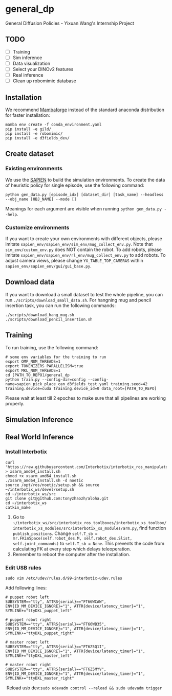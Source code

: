# general_dp
General Diffusion Policies - Yixuan Wang's Internship Project

## TODO
- [ ] Training
- [ ] Sim inference
- [ ] Data visualization
- [ ] Select your DINOv2 features
- [ ] Real inference
- [ ] Clean up robomimic database

## Installation
We recommend [Mambaforge](https://github.com/conda-forge/miniforge#mambaforge) instead of the standard anaconda distribution for faster installation: 
```console
mamba env create -f conda_environment.yaml
pip install -e gild/
pip install -e robomimic/
pip install -e d3fields_dev/
```

## Create dataset

### Existing environments
We use the [SAPIEN](https://sapien.ucsd.edu/docs/latest/index.html) to build the simulation environments. To create the data of heuristic policy for single episode, use the following command:
```console
python gen_data.py [episode_idx] [dataset_dir] [task_name] --headless --obj_name [OBJ_NAME] --mode []
```
Meanings for each argument are visible when running `python gen_data.py --help`.

### Customize environments
If you want to create your own environments with different objects, please imitate `sapien_env/sapien_env/sim_env/mug_collect_env.py`. Note that `sim_env/custom_env.py` does NOT contain the robot. To add robots, please imitate `sapien_env/sapien_env/rl_env/mug_collect_env.py` to add robots. To adjust camera views, please change `YX_TABLE_TOP_CAMERAS` within `sapien_env/sapien_env/gui/gui_base.py`.

## Download data
If you want to download a small dataset to test the whole pipeline, you can run `./scripts/download_small_data.sh`. For hangning mug and pencil insertion task, you can run the following commands:
```console
./scripts/download_hang_mug.sh
./scripts/download_pencil_insertion.sh
```

## Training
To run training, use the following command:
```console
# some env variables for the training to run
export OMP_NUM_THREADS=1
export TOKENIZERS_PARALLELISM=true
export MKL_NUM_THREADS=1
cd [PATH_TO_REPO]/general_dp
python train.py --config-dir=config --config-name=sapien_pick_place_can_d3fields_test.yaml training.seed=42 training.device=cuda training.device_id=0 data_root=[PATH_TO_REPO]
```
Please wait at least till 2 epoches to make sure that all pipelines are working properly.

## Simulation Inference

## Real World Inference
### Install Interbotix
```console
curl 'https://raw.githubusercontent.com/Interbotix/interbotix_ros_manipulators/main/interbotix_ros_xsarms/install/amd64/xsarm_amd64_install.sh' > xsarm_amd64_install.sh
chmod +x xsarm_amd64_install.sh
./xsarm_amd64_install.sh -d noetic
​source /opt/ros/noetic/setup.sh && source ~/interbotix_ws/devel/setup.sh
cd ~/interbotix_ws/src
​git clone git@github.com:tonyzhaozh/aloha.git
​cd ~/interbotix_ws
catkin_make
```
1. Go to ``~/interbotix_ws/src/interbotix_ros_toolboxes/interbotix_xs_toolbox/interbotix_xs_modules/src/interbotix_xs_modules/arm.py``, find function ``publish_positions``. Change ``self.T_sb = mr.FKinSpace(self.robot_des.M, self.robot_des.Slist, self.joint_commands)`` to ``self.T_sb = None``. This prevents the code from calculating FK at every step which delays teleoperation.
2. Remember to reboot the computer after the installation.


### Edit USB rules
```console
sudo vim /etc/udev/rules.d/99-interbotix-udev.rules
```

Add following lines:

```
# puppet robot left 
SUBSYSTEM=="tty", ATTRS{serial}=="FT66WCAW", ENV{ID_MM_DEVICE_IGNORE}="1", ATTR{device/latency_timer}="1", SYMLINK+="ttyDXL_puppet_left"

# puppet robot right 
SUBSYSTEM=="tty", ATTRS{serial}=="FT66WB35", ENV{ID_MM_DEVICE_IGNORE}="1", ATTR{device/latency_timer}="1", SYMLINK+="ttyDXL_puppet_right"

# master robot left
SUBSYSTEM=="tty", ATTRS{serial}=="FT6Z5Q1I", ENV{ID_MM_DEVICE_IGNORE}="1", ATTR{device/latency_timer}="1", SYMLINK+="ttyDXL_master_left"

# master robot right
SUBSYSTEM=="tty", ATTRS{serial}=="FT6Z5MYV", ENV{ID_MM_DEVICE_IGNORE}="1", ATTR{device/latency_timer}="1", SYMLINK+="ttyDXL_master_right"
```
​
Reload usb dev:
​`sudo udevadm control --reload && sudo udevadm trigger`
